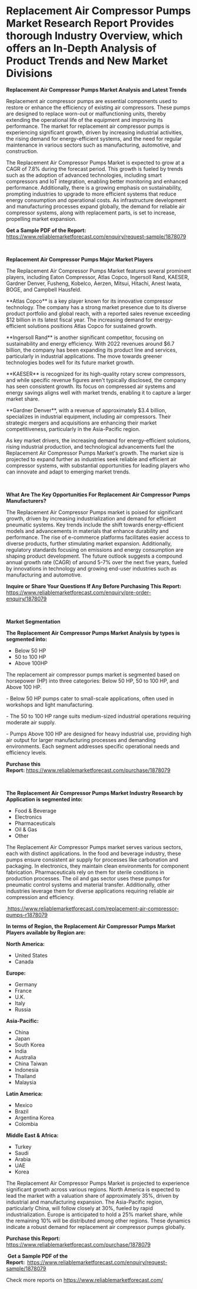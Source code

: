 <p><h1>Replacement Air Compressor Pumps Market Research Report Provides thorough Industry Overview, which offers an In-Depth Analysis of Product Trends and New Market Divisions</h1></p><p><strong>Replacement Air Compressor Pumps Market Analysis and Latest Trends</strong></p>
<p><p>Replacement air compressor pumps are essential components used to restore or enhance the efficiency of existing air compressors. These pumps are designed to replace worn-out or malfunctioning units, thereby extending the operational life of the equipment and improving its performance. The market for replacement air compressor pumps is experiencing significant growth, driven by increasing industrial activities, the rising demand for energy-efficient systems, and the need for regular maintenance in various sectors such as manufacturing, automotive, and construction.</p><p>The Replacement Air Compressor Pumps Market is expected to grow at a CAGR of 7.8% during the forecast period. This growth is fueled by trends such as the adoption of advanced technologies, including smart compressors and IoT integration, enabling better monitoring and enhanced performance. Additionally, there is a growing emphasis on sustainability, prompting industries to upgrade to more efficient systems that reduce energy consumption and operational costs. As infrastructure development and manufacturing processes expand globally, the demand for reliable air compressor systems, along with replacement parts, is set to increase, propelling market expansion.</p></p>
<p><strong>Get a Sample PDF of the Report:&nbsp;</strong> <a href="https://www.reliablemarketforecast.com/enquiry/request-sample/1878079?utm_campaign=1720&utm_medium=2&utm_source=Github&utm_content=ia&utm_term=23022025&utm_id=replacement-air-compressor-pumps">https://www.reliablemarketforecast.com/enquiry/request-sample/1878079</a></p>
<p>&nbsp;</p>
<p><strong>Replacement Air Compressor Pumps Major Market Players</strong></p>
<p><p>The Replacement Air Compressor Pumps Market features several prominent players, including Eaton Compressor, Atlas Copco, Ingersoll Rand, KAESER, Gardner Denver, Fusheng, Kobelco, Aerzen, Mitsui, Hitachi, Anest Iwata, BOGE, and Campbell Hausfeld. </p><p>**Atlas Copco** is a key player known for its innovative compressor technology. The company has a strong market presence due to its diverse product portfolio and global reach, with a reported sales revenue exceeding $12 billion in its latest fiscal year. The increasing demand for energy-efficient solutions positions Atlas Copco for sustained growth.</p><p>**Ingersoll Rand** is another significant competitor, focusing on sustainability and energy efficiency. With 2022 revenues around $6.7 billion, the company has been expanding its product line and services, particularly in industrial applications. The move towards greener technologies bodes well for its future market growth.</p><p>**KAESER** is recognized for its high-quality rotary screw compressors, and while specific revenue figures aren't typically disclosed, the company has seen consistent growth. Its focus on compressed air systems and energy savings aligns well with market trends, enabling it to capture a larger market share.</p><p>**Gardner Denver**, with a revenue of approximately $3.4 billion, specializes in industrial equipment, including air compressors. Their strategic mergers and acquisitions are enhancing their market competitiveness, particularly in the Asia-Pacific region.</p><p>As key market drivers, the increasing demand for energy-efficient solutions, rising industrial production, and technological advancements fuel the Replacement Air Compressor Pumps Market's growth. The market size is projected to expand further as industries seek reliable and efficient air compressor systems, with substantial opportunities for leading players who can innovate and adapt to emerging market trends.</p></p>
<p>&nbsp;</p>
<p><strong>What Are The Key Opportunities For Replacement Air Compressor Pumps Manufacturers?</strong></p>
<p><p>The Replacement Air Compressor Pumps market is poised for significant growth, driven by increasing industrialization and demand for efficient pneumatic systems. Key trends include the shift towards energy-efficient models and advancements in materials that enhance durability and performance. The rise of e-commerce platforms facilitates easier access to diverse products, further stimulating market expansion. Additionally, regulatory standards focusing on emissions and energy consumption are shaping product development. The future outlook suggests a compound annual growth rate (CAGR) of around 5-7% over the next five years, fueled by innovations in technology and growing end-user industries such as manufacturing and automotive.</p></p>
<p><strong>Inquire or Share Your Questions If Any Before Purchasing This Report:</strong> <a href="https://www.reliablemarketforecast.com/enquiry/pre-order-enquiry/1878079?utm_campaign=1720&utm_medium=2&utm_source=Github&utm_content=ia&utm_term=23022025&utm_id=replacement-air-compressor-pumps">https://www.reliablemarketforecast.com/enquiry/pre-order-enquiry/1878079</a></p>
<p>&nbsp;</p>
<p><strong>Market Segmentation</strong></p>
<p><strong>The Replacement Air Compressor Pumps Market Analysis by types is segmented into:</strong></p>
<p><ul><li>Below 50 HP</li><li>50 to 100 HP</li><li>Above 100HP</li></ul></p>
<p><p>The replacement air compressor pumps market is segmented based on horsepower (HP) into three categories: Below 50 HP, 50 to 100 HP, and Above 100 HP. </p><p>- Below 50 HP pumps cater to small-scale applications, often used in workshops and light manufacturing. </p><p>- The 50 to 100 HP range suits medium-sized industrial operations requiring moderate air supply. </p><p>- Pumps Above 100 HP are designed for heavy industrial use, providing high air output for larger manufacturing processes and demanding environments. Each segment addresses specific operational needs and efficiency levels.</p></p>
<p><strong>Purchase this Report:&nbsp;</strong><a href="https://www.reliablemarketforecast.com/purchase/1878079?utm_campaign=1720&utm_medium=2&utm_source=Github&utm_content=ia&utm_term=23022025&utm_id=replacement-air-compressor-pumps">https://www.reliablemarketforecast.com/purchase/1878079</a></p>
<p>&nbsp;</p>
<p><strong>The Replacement Air Compressor Pumps Market Industry Research by Application is segmented into:</strong></p>
<p><ul><li>Food & Beverage</li><li>Electronics</li><li>Pharmaceuticals</li><li>Oil & Gas</li><li>Other</li></ul></p>
<p><p>The Replacement Air Compressor Pumps market serves various sectors, each with distinct applications. In the food and beverage industry, these pumps ensure consistent air supply for processes like carbonation and packaging. In electronics, they maintain clean environments for component fabrication. Pharmaceuticals rely on them for sterile conditions in production processes. The oil and gas sector uses these pumps for pneumatic control systems and material transfer. Additionally, other industries leverage them for diverse applications requiring reliable air compression and efficiency.</p></p>
<p><a href="https://www.reliablemarketforecast.com/replacement-air-compressor-pumps-r1878079?utm_campaign=1720&utm_medium=2&utm_source=Github&utm_content=ia&utm_term=23022025&utm_id=replacement-air-compressor-pumps">&nbsp;https://www.reliablemarketforecast.com/replacement-air-compressor-pumps-r1878079</a></p>
<p><strong>In terms of Region, the Replacement Air Compressor Pumps Market Players available by Region are:</strong></p>
<p>
    <p> <strong> North America: </strong>
        <ul>
            <li>United States</li>
            <li>Canada</li>
        </ul>
        </p> 
    <p> <strong> Europe: </strong>
        <ul>
            <li>Germany</li>
            <li>France</li>
            <li>U.K.</li>
            <li>Italy</li>
            <li>Russia</li>
        </ul>
        </p> 
    <p> <strong> Asia-Pacific: </strong>
        <ul>
            <li>China</li>
            <li>Japan</li>
            <li>South Korea</li>
            <li>India</li>
            <li>Australia</li>
            <li>China Taiwan</li>
            <li>Indonesia</li>
            <li>Thailand</li>
            <li>Malaysia</li>
        </ul>
        </p> 
    <p> <strong> Latin America: </strong>
        <ul>
            <li>Mexico</li>
            <li>Brazil</li>
            <li>Argentina Korea</li>
            <li>Colombia</li>
        </ul>
        </p> 
    <p> <strong> Middle East & Africa: </strong>
        <ul>
            <li>Turkey</li>
            <li>Saudi</li>
            <li>Arabia</li>
            <li>UAE</li>
            <li>Korea</li>
        </ul>
    </p>
    </p>
<p><p>The Replacement Air Compressor Pumps Market is projected to experience significant growth across various regions. North America is expected to lead the market with a valuation share of approximately 35%, driven by industrial and manufacturing expansion. The Asia-Pacific region, particularly China, will follow closely at 30%, fueled by rapid industrialization. Europe is anticipated to hold a 25% market share, while the remaining 10% will be distributed among other regions. These dynamics indicate a robust demand for replacement air compressor pumps globally.</p></p>
<p><strong>Purchase this Report: </strong><a href="https://www.reliablemarketforecast.com/purchase/1878079?utm_campaign=1720&utm_medium=2&utm_source=Github&utm_content=ia&utm_term=23022025&utm_id=replacement-air-compressor-pumps">https://www.reliablemarketforecast.com/purchase/1878079</a></p>
<p>&nbsp;<strong>Get a Sample PDF of the Report:&nbsp;&nbsp;</strong><a href="https://www.reliablemarketforecast.com/enquiry/request-sample/1878079?utm_campaign=1720&utm_medium=2&utm_source=Github&utm_content=ia&utm_term=23022025&utm_id=replacement-air-compressor-pumps">https://www.reliablemarketforecast.com/enquiry/request-sample/1878079</a></p>
<p><strong></strong></p>
<p>Check more reports on <a href="https://www.reliablemarketforecast.com/?utm_campaign=1720&utm_medium=2&utm_source=Github&utm_content=ia&utm_term=23022025&utm_id=replacement-air-compressor-pumps">https://www.reliablemarketforecast.com/</a></p>